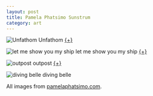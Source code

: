 ```yaml
---
layout: post
title: Pamela Phatsimo Sunstrum
category: art
---
```


![Unfathom]({{site_url}}/images/PamelaPhatsimoSunstrum1.jpg) Unfathom [{+}](http://readertowriter.github.io/images/PamelaPhatsimoSunstrum1.jpg) 

![let me show you my ship]({{site_url}}/images/PamelaPhatsimoSunstrum2.jpg) let me show you my ship [{+}](http://readertowriter.github.io/images/PamelaPhatsimoSunstrum2.jpg)

![outpost]({{site_url}}/images/PamelaPhatsimoSunstrum3.jpg) outpost [{+}](http://readertowriter.github.io/images/PamelaPhatsimoSunstrum3.jpg)

![diving belle]({{site_url}}/images/PamelaPhatsimoSunstrum4.jpg) diving belle

All images from [pamelaphatsimo.com](http://pamelaphatsimo.com).
